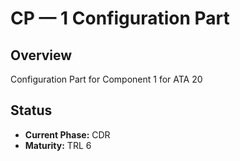 # CP — 1 Configuration Part

## Overview
Configuration Part for Component 1 for ATA 20

## Status
- **Current Phase:** CDR
- **Maturity:** TRL 6
